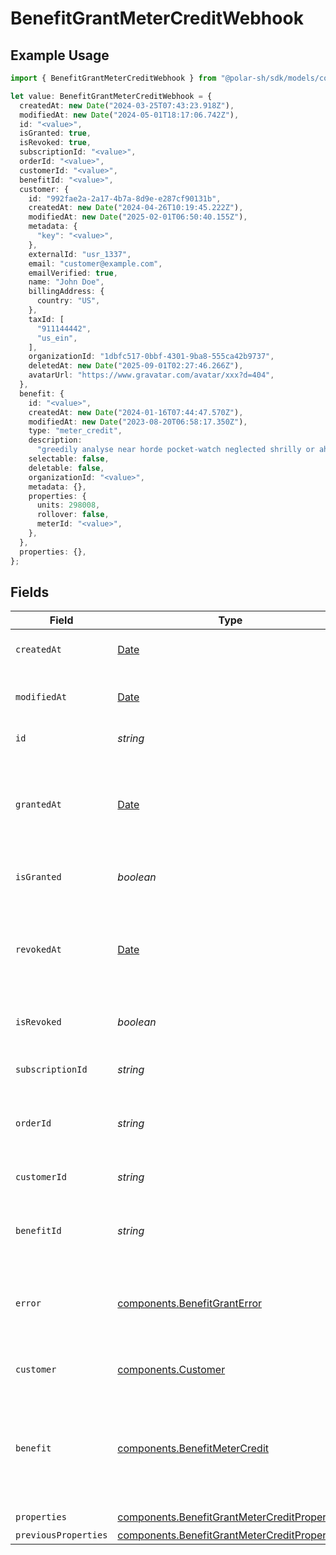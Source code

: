 # BenefitGrantMeterCreditWebhook

## Example Usage

```typescript
import { BenefitGrantMeterCreditWebhook } from "@polar-sh/sdk/models/components/benefitgrantmetercreditwebhook.js";

let value: BenefitGrantMeterCreditWebhook = {
  createdAt: new Date("2024-03-25T07:43:23.918Z"),
  modifiedAt: new Date("2024-05-01T18:17:06.742Z"),
  id: "<value>",
  isGranted: true,
  isRevoked: true,
  subscriptionId: "<value>",
  orderId: "<value>",
  customerId: "<value>",
  benefitId: "<value>",
  customer: {
    id: "992fae2a-2a17-4b7a-8d9e-e287cf90131b",
    createdAt: new Date("2024-04-26T10:19:45.222Z"),
    modifiedAt: new Date("2025-02-01T06:50:40.155Z"),
    metadata: {
      "key": "<value>",
    },
    externalId: "usr_1337",
    email: "customer@example.com",
    emailVerified: true,
    name: "John Doe",
    billingAddress: {
      country: "US",
    },
    taxId: [
      "911144442",
      "us_ein",
    ],
    organizationId: "1dbfc517-0bbf-4301-9ba8-555ca42b9737",
    deletedAt: new Date("2025-09-01T02:27:46.266Z"),
    avatarUrl: "https://www.gravatar.com/avatar/xxx?d=404",
  },
  benefit: {
    id: "<value>",
    createdAt: new Date("2024-01-16T07:44:47.570Z"),
    modifiedAt: new Date("2023-08-20T06:58:17.350Z"),
    type: "meter_credit",
    description:
      "greedily analyse near horde pocket-watch neglected shrilly or aha coaxingly",
    selectable: false,
    deletable: false,
    organizationId: "<value>",
    metadata: {},
    properties: {
      units: 298008,
      rollover: false,
      meterId: "<value>",
    },
  },
  properties: {},
};
```

## Fields

| Field                                                                                                        | Type                                                                                                         | Required                                                                                                     | Description                                                                                                  |
| ------------------------------------------------------------------------------------------------------------ | ------------------------------------------------------------------------------------------------------------ | ------------------------------------------------------------------------------------------------------------ | ------------------------------------------------------------------------------------------------------------ |
| `createdAt`                                                                                                  | [Date](https://developer.mozilla.org/en-US/docs/Web/JavaScript/Reference/Global_Objects/Date)                | :heavy_check_mark:                                                                                           | Creation timestamp of the object.                                                                            |
| `modifiedAt`                                                                                                 | [Date](https://developer.mozilla.org/en-US/docs/Web/JavaScript/Reference/Global_Objects/Date)                | :heavy_check_mark:                                                                                           | Last modification timestamp of the object.                                                                   |
| `id`                                                                                                         | *string*                                                                                                     | :heavy_check_mark:                                                                                           | The ID of the grant.                                                                                         |
| `grantedAt`                                                                                                  | [Date](https://developer.mozilla.org/en-US/docs/Web/JavaScript/Reference/Global_Objects/Date)                | :heavy_minus_sign:                                                                                           | The timestamp when the benefit was granted. If `None`, the benefit is not granted.                           |
| `isGranted`                                                                                                  | *boolean*                                                                                                    | :heavy_check_mark:                                                                                           | Whether the benefit is granted.                                                                              |
| `revokedAt`                                                                                                  | [Date](https://developer.mozilla.org/en-US/docs/Web/JavaScript/Reference/Global_Objects/Date)                | :heavy_minus_sign:                                                                                           | The timestamp when the benefit was revoked. If `None`, the benefit is not revoked.                           |
| `isRevoked`                                                                                                  | *boolean*                                                                                                    | :heavy_check_mark:                                                                                           | Whether the benefit is revoked.                                                                              |
| `subscriptionId`                                                                                             | *string*                                                                                                     | :heavy_check_mark:                                                                                           | The ID of the subscription that granted this benefit.                                                        |
| `orderId`                                                                                                    | *string*                                                                                                     | :heavy_check_mark:                                                                                           | The ID of the order that granted this benefit.                                                               |
| `customerId`                                                                                                 | *string*                                                                                                     | :heavy_check_mark:                                                                                           | The ID of the customer concerned by this grant.                                                              |
| `benefitId`                                                                                                  | *string*                                                                                                     | :heavy_check_mark:                                                                                           | The ID of the benefit concerned by this grant.                                                               |
| `error`                                                                                                      | [components.BenefitGrantError](../../models/components/benefitgranterror.md)                                 | :heavy_minus_sign:                                                                                           | The error information if the benefit grant failed with an unrecoverable error.                               |
| `customer`                                                                                                   | [components.Customer](../../models/components/customer.md)                                                   | :heavy_check_mark:                                                                                           | A customer in an organization.                                                                               |
| `benefit`                                                                                                    | [components.BenefitMeterCredit](../../models/components/benefitmetercredit.md)                               | :heavy_check_mark:                                                                                           | A benefit of type `meter_unit`.<br/><br/>Use it to grant a number of units on a specific meter.              |
| `properties`                                                                                                 | [components.BenefitGrantMeterCreditProperties](../../models/components/benefitgrantmetercreditproperties.md) | :heavy_check_mark:                                                                                           | N/A                                                                                                          |
| `previousProperties`                                                                                         | [components.BenefitGrantMeterCreditProperties](../../models/components/benefitgrantmetercreditproperties.md) | :heavy_minus_sign:                                                                                           | N/A                                                                                                          |